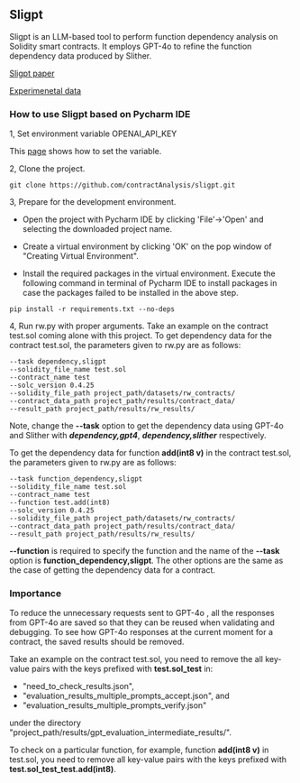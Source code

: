 
## Sligpt
Sligpt is an LLM-based tool to perform function dependency analysis on Solidity smart contracts. It employs GPT-4o to refine the function dependency data produced by Slither. 

[Sligpt paper](https://github.com/contractAnalysis/sligpt)

[Experimenetal data](./results/exp_results/ReadMe.md)


### How to use Sligpt based on Pycharm IDE
1, Set environment variable  OPENAI_API_KEY

This [page](https://help.openai.com/en/articles/5112595-best-practices-for-api-key-safety) shows how to set the variable.

2, Clone the project.
```shell
git clone https://github.com/contractAnalysis/sligpt.git
```
3, Prepare for the development environment.

- Open the project with Pycharm IDE by clicking 'File'->'Open' and selecting the downloaded project name. 
- Create a virtual environment by clicking 'OK' on the pop window of "Creating Virtual Environment".

- Install the required packages in the virtual environment. Execute the following command in terminal of Pycharm IDE to install packages in case the packages failed to be installed in the above step.
```
pip install -r requirements.txt --no-deps
```

4, Run rw.py with proper arguments.
Take an example on the contract test.sol coming alone with this project.
To get dependency data for the contract test.sol, the parameters given to rw.py are as follows: 
```
--task dependency,sligpt
--solidity_file_name test.sol
--contract_name test
--solc_version 0.4.25
--solidity_file_path project_path/datasets/rw_contracts/
--contract_data_path project_path/results/contract_data/
--result_path project_path/results/rw_results/
```
Note, change the **--task** option to get the dependency data using GPT-4o and Slither with _**dependency,gpt4**_, _**dependency,slither**_ respectively.


To get the dependency data for function **add(int8 v)** in the contract test.sol, the parameters given to rw.py are as follows:

```
--task function_dependency,sligpt
--solidity_file_name test.sol
--contract_name test
--function test.add(int8)
--solc_version 0.4.25
--solidity_file_path project_path/datasets/rw_contracts/
--contract_data_path project_path/results/contract_data/
--result_path project_path/results/rw_results/
```
**--function** is required to specify the function and the name of the **--task** option is **function_dependency,sligpt**. The other options are the same as the case of getting the dependency data for a contract.





### Importance
 To reduce the unnecessary requests sent to GPT-4o , all the responses from GPT-4o are saved so that they can be reused when validating and debugging. To see how GPT-4o responses at the current moment for a contract, the saved results should be removed.

Take an example on the contract test.sol, you need to remove the all key-value pairs with the keys prefixed with **test.sol_test** in:<br>

- "need_to_check_results.json", 
- "evaluation_results_multiple_prompts_accept.json", and 
- "evaluation_results_multiple_prompts_verify.json" 

under the directory "project_path/results/gpt_evaluation_intermediate_results/".

To check on a particular function, for example, function **add(int8 v)** in test.sol, you need to remove all key-value pairs with the keys prefixed with **test.sol_test_test.add(int8)**.


